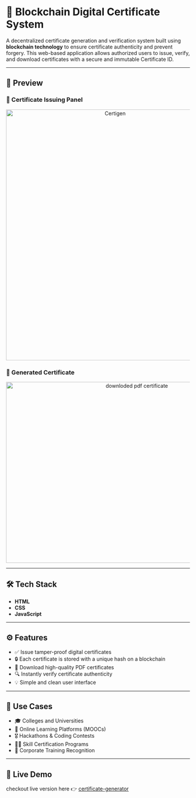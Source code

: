 # 🧾 Blockchain Digital Certificate System

A decentralized certificate generation and verification system built using **blockchain technology** to ensure certificate authenticity and prevent forgery.
This web-based application allows authorized users to issue, verify, and download certificates with a secure and immutable Certificate ID.

---

## 📸 Preview

### 🔐 Certificate Issuing Panel
<p align=center>
  <img width="582" height="686" alt="Certigen" src="https://github.com/user-attachments/assets/57e9ba54-c540-4484-abd5-5f324b749c8e" />
</p>

### 🧾 Generated Certificate
<p align=center>
  <img width="701" height="495" alt="downloded pdf certificate" src="https://github.com/user-attachments/assets/14ed069c-3270-49cd-aa49-7dbe689d5708" />
</p>

---
## 🛠️ Tech Stack

- **HTML**
- **CSS**
- **JavaScript**

---
## ⚙️ Features

- ✅ Issue tamper-proof digital certificates
- 🔒 Each certificate is stored with a unique hash on a blockchain
- 🧾 Download high-quality PDF certificates
- 🔍 Instantly verify certificate authenticity
- 💡 Simple and clean user interface

---
## 🧠 Use Cases

- 🎓 Colleges and Universities
- 🏫 Online Learning Platforms (MOOCs)
- 🎖️ Hackathons & Coding Contests
- 👩‍🏫 Skill Certification Programs
- 🏢 Corporate Training Recognition

---
## 🚀 Live Demo

checkout live version here 👉 [certificate-generator](https://harshithss07.github.io/certificate-generator/)

